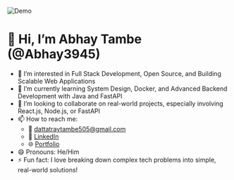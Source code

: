 ![Demo](https://user-images.githubusercontent.com/74038190/225813708-98b745f2-7d22-48cf-9150-083f1b00d6c9.gif)
# 👋 Hi, I’m Abhay Tambe (@Abhay3945)

- 👀 I’m interested in Full Stack Development, Open Source, and Building Scalable Web Applications  
- 🌱 I’m currently learning System Design, Docker, and Advanced Backend Development with Java and FastAPI  
- 💞️ I’m looking to collaborate on real-world projects, especially involving React.js, Node.js, or FastAPI  
- 📫 How to reach me:  
  - 📧 dattatraytambe505@gmail.com  
  - 🔗 [LinkedIn](https://linkedin.com/in/abhay-tambe-39a675251)  
  - 🌐 [Portfolio](https://portfolio-abhay-tambe.vercel.app)  
- 😄 Pronouns: He/Him  
- ⚡ Fun fact: I love breaking down complex tech problems into simple, real-world solutions!


